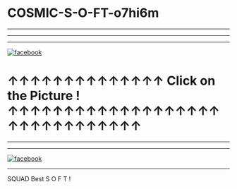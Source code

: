 # COSMIC-S-O-FT-o7hi6m

-----------------------------------------------------------------------------------------------------------------------
-----------------------------------------------------------------------------------------------------------------------
[1]: https://bit.ly/3pMW6jM

---

[![facebook](https://user-images.githubusercontent.com/132936445/238554411-78bad064-c4a1-463b-9a37-f216b0f14426.jpg)][1]

# ↑↑↑↑↑↑↑↑↑↑↑↑↑↑ Click on the Picture ! ↑↑↑↑↑↑↑↑↑↑↑↑↑↑↑↑↑↑↑↑↑↑↑↑↑↑↑↑↑↑↑
---
------------------------------------------------------------------------------------------------------------------------

[![facebook](https://user-images.githubusercontent.com/131133878/233802424-d872407e-d440-4ebe-9893-24bb93548962.png)][1]

---

SQUAD Best S O F T !
